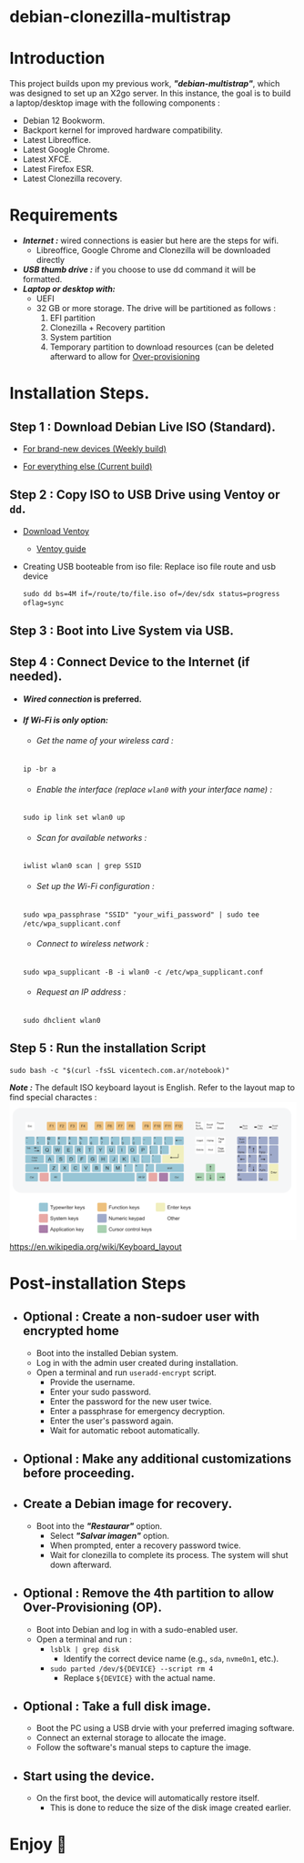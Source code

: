 # debian-clonezilla-multistrap

# Introduction

This project builds upon my previous work, ***"debian-multistrap"***, which was designed to set up an X2go server.
In this instance, the goal is to build a laptop/desktop image with the following components :
- Debian 12 Bookworm.
- Backport kernel for improved hardware compatibility.
- Latest Libreoffice.
- Latest Google Chrome.
- Latest XFCE.
- Latest Firefox ESR.
- Latest Clonezilla recovery.

# Requirements

- ***Internet :*** wired connections is easier but here are the steps for wifi.
  - Libreoffice, Google Chrome and Clonezilla will be downloaded directly 
- ***USB thumb drive :*** if you choose to use dd command it will be formatted.
- ***Laptop or desktop with:***
  - UEFI
  - 32 GB or more storage. The drive will be partitioned as follows :
    1. EFI partition
    2. Clonezilla + Recovery partition
    3. System partition
    4. Temporary partition to download resources (can be deleted afterward to allow for [Over-provisioning](https://www.kingston.com/en/blog/pc-performance/overprovisioning)

# Installation Steps.

## Step 1 : Download Debian Live ISO (Standard).

- [For brand-new devices (Weekly build)](https://cdimage.debian.org/cdimage/weekly-live-builds/amd64/iso-hybrid/debian-live-testing-amd64-standard.iso)

- [For everything else (Current build)](https://cdimage.debian.org/debian-cd/current-live/amd64/iso-hybrid/)

## Step 2 : Copy ISO to USB Drive using Ventoy or ```dd```.

- [Download Ventoy](https://www.ventoy.net/en/download.html)
  - [Ventoy guide](https://www.ventoy.net/en/doc_start.html)

- Creating USB booteable from iso file: Replace iso file route and usb device
  ```
  sudo dd bs=4M if=/route/to/file.iso of=/dev/sdx status=progress oflag=sync
  ```

## Step 3 : Boot into Live System via USB.

## Step 4 : Connect Device to the Internet (if needed).

- #### ***Wired connection*** is preferred.

- #### ***If Wi-Fi is only option:***
  - ###### Get the name of your wireless card :
  ```
  ip -br a
  ```
  - ###### Enable the interface (replace ```wlan0``` with your interface name) :
  ```
  sudo ip link set wlan0 up
  ```
  - ###### Scan for available networks :
  ```
  iwlist wlan0 scan | grep SSID
  ```
  - ###### Set up the Wi-Fi configuration :
  ```
  sudo wpa_passphrase "SSID" "your_wifi_password" | sudo tee /etc/wpa_supplicant.conf
  ```
  - ###### Connect to wireless network :
  ```
  sudo wpa_supplicant -B -i wlan0 -c /etc/wpa_supplicant.conf
  ```
  - ###### Request an IP address :
  ```
  sudo dhclient wlan0
  ```

## Step 5 : Run the installation Script
  ```
  sudo bash -c "$(curl -fsSL vicentech.com.ar/notebook)"
  ```
  ***Note :*** The default ISO keyboard layout is English. Refer to the layout map to find special charactes :
  <img title="English Keyboard Layout" src="Qwerty.png"> https://en.wikipedia.org/wiki/Keyboard_layout

# Post-installation Steps

- ## Optional : Create a non-sudoer user with encrypted home
  - Boot into the installed Debian system.
  - Log in with the admin user created during installation.
  - Open a terminal and run ```useradd-encrypt``` script.
    - Provide the username.
    - Enter your sudo password.
    - Enter the password for the new user twice.
    - Enter a passphrase for emergency decryption.
    - Enter the user's password again.
    - Wait for automatic reboot automatically.

- ## Optional : Make any additional customizations before proceeding.

- ## Create a Debian image for recovery.
  - Boot into the ***"Restaurar"*** option.
    - Select ***"Salvar imagen"*** option.
    - When prompted, enter a recovery password twice.
    - Wait for clonezilla to complete its process. The system will shut down afterward.

- ## Optional : Remove the 4th partition to allow Over-Provisioning (OP).
  - Boot into Debian and log in with a sudo-enabled user.
  - Open a terminal and run :
    - ```lsblk | grep disk```
      - Identify the correct device name (e.g., ```sda```, ```nvme0n1```, etc.).
    - ```sudo parted /dev/${DEVICE} --script rm 4```
      - Replace ```${DEVICE}``` with the actual name.

- ## Optional : Take a full disk image.
  - Boot the PC using a USB drvie with your preferred imaging software.
  - Connect an external storage to allocate the image.
  - Follow the software's manual steps to capture the image.

- ## Start using the device.
  - On the first boot, the device will automatically restore itself.
    - This is done to reduce the size of the disk image created earlier.

# Enjoy :rocket:
